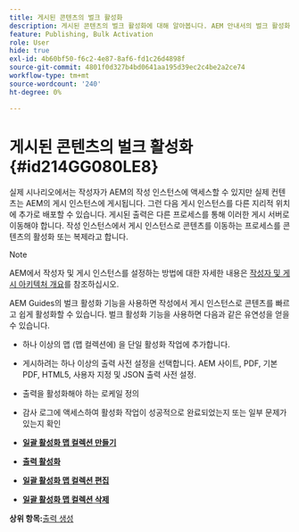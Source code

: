 ```yaml
---
title: 게시된 콘텐츠의 벌크 활성화
description: 게시된 콘텐츠의 벌크 활성화에 대해 알아봅니다. AEM 안내서의 벌크 활성화 기능의 장점에 대해 알아보십시오.
feature: Publishing, Bulk Activation
role: User
hide: true
exl-id: 4b60bf50-f6c2-4e87-8af6-fd1c26d4898f
source-git-commit: 4801f0d327b4bd0641aa195d39ec2c4be2a2ce74
workflow-type: tm+mt
source-wordcount: '240'
ht-degree: 0%

---
```


# 게시된 콘텐츠의 벌크 활성화 {#id214GG080LE8}

실제 시나리오에서는 작성자가 AEM의 작성 인스턴스에 액세스할 수 있지만 실제 컨텐츠는 AEM의 게시 인스턴스에 게시됩니다. 그런 다음 게시 인스턴스를 다른 지리적 위치에 추가로 배포할 수 있습니다. 게시된 출력은 다른 프로세스를 통해 이러한 게시 서버로 이동해야 합니다. 작성 인스턴스에서 게시 인스턴스로 콘텐츠를 이동하는 프로세스를 콘텐츠의 활성화 또는 복제라고 합니다.

>[!NOTE]
>
> AEM에서 작성자 및 게시 인스턴스를 설정하는 방법에 대한 자세한 내용은 [작성자 및 게시 아키텍처 개요](https://experienceleague.adobe.com/docs/experience-manager-screens/user-guide/administering/author-publish/author-publish-architecture-overview.html?lang=ko#prerequisites)를 참조하십시오.

AEM Guides의 벌크 활성화 기능을 사용하면 작성에서 게시 인스턴스로 콘텐츠를 빠르고 쉽게 활성화할 수 있습니다. 벌크 활성화 기능을 사용하면 다음과 같은 유연성을 얻을 수 있습니다.

- 하나 이상의 맵 \(맵 컬렉션에\) 을 단일 활성화 작업에 추가합니다.

- 게시하려는 하나 이상의 출력 사전 설정을 선택합니다. AEM 사이트, PDF, 기본 PDF, HTML5, 사용자 지정 및
JSON 출력 사전 설정.


- 출력을 활성화해야 하는 로케일 정의

- 감사 로그에 액세스하여 활성화 작업이 성공적으로 완료되었는지 또는 일부 문제가 있는지 확인


- **[일괄 활성화 맵 컬렉션 만들기](conf-bulk-activation-create-map-collection.md)**

- **[출력 활성화](conf-bulk-activation-publish-map-collection.md)**

- **[일괄 활성화 맵 컬렉션 편집](conf-bulk-activation-edit-map-collection.md)**

- **[일괄 활성화 맵 컬렉션 삭제](conf-bulk-activation-delete-map-collection.md)**


**상위 항목:**&#x200B;[&#x200B;출력 생성](generate-output.md)

